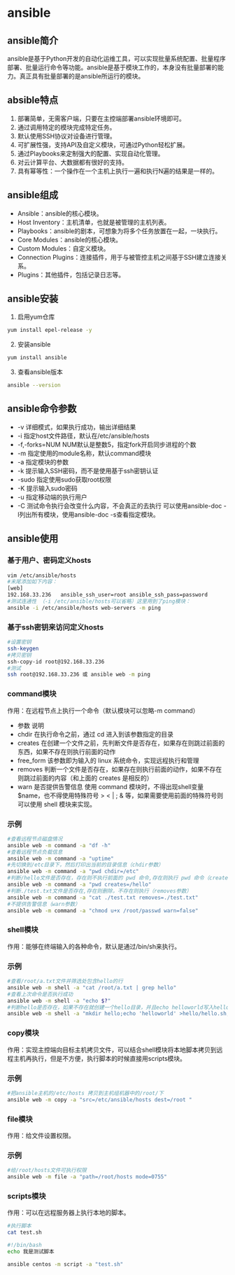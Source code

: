 # ansible
## ansible简介
ansible是基于Python开发的自动化运维工具，可以实现批量系统配置、批量程序部署、批量运行命令等功能。ansible是基于模块工作的，本身没有批量部署的能力。真正具有批量部署的是ansible所运行的模块。
## absible特点
1. 部署简单，无需客户端，只要在主控端部署ansible环境即可。
2. 通过调用特定的模块完成特定任务。
3. 默认使用SSH协议对设备进行管理。
4. 可扩展性强，支持API及自定义模块，可通过Python轻松扩展。
5. 通过Playbooks来定制强大的配置、实现自动化管理。
6. 对云计算平台、大数据都有很好的支持。
7. 具有幂等性：一个操作在一个主机上执行一遍和执行N遍的结果是一样的。
## ansible组成
* Ansible：ansible的核心模块。
* Host Inventory：主机清单，也就是被管理的主机列表。
* Playbooks：ansible的剧本，可想象为将多个任务放置在一起，一块执行。
* Core Modules：ansible的核心模块。
* Custom Modules：自定义模块。
* Connection Plugins：连接插件，用于与被管控主机之间基于SSH建立连接关系。
* Plugins：其他插件，包括记录日志等。
## ansible安装
1. 启用yum仓库
```bash
yum install epel-release -y
```
2. 安装ansible
```bash
yum install ansible
```
3. 查看ansible版本
```bash
ansible --version
```
## ansible命令参数
* -v	详细模式，如果执行成功，输出详细结果
* -i	指定host文件路径，默认在/etc/ansible/hosts
* -f,-forks=NUM	NUM默认是整数5，指定fork开启同步进程的个数
* -m	指定使用的module名称，默认command模块
* -a	指定模块的参数
* -k	提示输入SSH密码，而不是使用基于ssh密钥认证
* -sudo	指定使用sudo获取root权限
* -K	提示输入sudo密码
* -u	指定移动端的执行用户
* -C	测试命令执行会改变什么内容，不会真正的去执行
可以使用ansible-doc -l列出所有模块，使用ansible-doc -s查看指定模块。
## ansible使用
### 基于用户、密码定义hosts
```bash
vim /etc/ansible/hosts 
#末尾添加如下内容：
[web]
192.168.33.236   ansible_ssh_user=root ansible_ssh_pass=password 
#测试连通性 （-i /etc/ansible/hosts可以省略）这里用到了ping模块：
ansible -i /etc/ansible/hosts web-servers -m ping
```
### 基于ssh密钥来访问定义hosts
```bash
#设置密钥
ssh-keygen
#拷贝密钥
ssh-copy-id root@192.168.33.236
#测试
ssh root@192.168.33.236 或 ansible web -m ping
```
### command模块
作用：在远程节点上执行一个命令（默认模块可以忽略-m command）
* 参数	                       说明
* chdir	        在执行命令之前，通过 cd 进入到该参数指定的目录
* creates	    在创建一个文件之前，先判断文件是否存在，如果存在则跳过前面的东西，如果不存在则执行前面的动作
* free_form	    该参数即为输入的 linux 系统命令，实现远程执行和管理
* removes	    判断一个文件是否存在，如果存在则执行前面的动作，如果不存在则跳过前面的内容（和上面的 creates 是相反的）
* warn	        是否提供告警信息
使用 command 模块时，不得出现shell变量$name，也不得使用特殊符号 > < | ; & 等，如果需要使用前面的特殊符号则可以使用 shell 模块来实现。
### 示例
```bash
#查看远程节点磁盘情况
ansible web -m command -a "df -h"   
#查看远程节点负载信息  
ansible web -m command -a "uptime"    
#先切换到/etc目录下，然后打印出当前的目录信息（chdir参数）
ansible web -m command -a "pwd chdir=/etc"   
#判断/hello文件是否存在，存在则不执行前面的 pwd 命令,存在则执行 pwd 命令（creates参数）
ansible web -m command -a "pwd creates=/hello" 
#判断./test.txt文件是否存在,存在则删除，不存在则执行（removes参数）
ansible web -m command -a "cat ./test.txt removes=./test.txt"  
#不提供告警信息（warn参数）
ansible web -m command -a "chmod u+x /root/passwd warn=false"  
```
### shell模块
作用：能够在终端输入的各种命令，默认是通过/bin/sh来执行。
### 示例
```bash
#查看/root/a.txt文件并筛选处包含hello的行
ansible web -m shell -a "cat /root/a.txt | grep hello"
#查看上次命令是否执行成功
ansible web -m shell -a "echo $?"
#判断hello是否存在，如果不存在就创建一个hello目录，并且echo helloworld写入hello/hello.sh
ansible web -m shell -a "mkdir hello;echo 'helloworld' >hello/hello.sh; creates=hello"
```
### copy模块
作用：实现主控端向目标主机拷贝文件，可以结合shell模块将本地脚本拷贝到远程主机再执行，但是不方便，执行脚本的时候直接用scripts模块。
### 示例
```bash
#把ansible主机的/etc/hosts 拷贝到主机组机器中的/root/下
ansible web -m copy -a "src=/etc/ansible/hosts dest=/root "
```
### file模块
作用：给文件设置权限。
### 示例
```bash
#给/root/hosts文件可执行权限
ansible web -m file -a "path=/root/hosts mode=0755"
```
### scripts模块
作用：可以在远程服务器上执行本地的脚本。
```bash
#执行脚本
cat test.sh

#!/bin/bash
echo 我是测试脚本

ansible centos -m script -a "test.sh"
```







